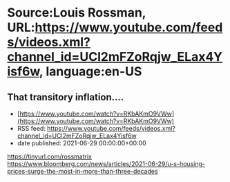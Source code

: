 # Source:Louis Rossman, URL:https://www.youtube.com/feeds/videos.xml?channel_id=UCl2mFZoRqjw_ELax4Yisf6w, language:en-US

## That transitory inflation....
 - [https://www.youtube.com/watch?v=RKbAKmO9VWw](https://www.youtube.com/watch?v=RKbAKmO9VWw)
 - RSS feed: https://www.youtube.com/feeds/videos.xml?channel_id=UCl2mFZoRqjw_ELax4Yisf6w
 - date published: 2021-06-29 00:00:00+00:00

https://tinyurl.com/rossmatrix
https://www.bloomberg.com/news/articles/2021-06-29/u-s-housing-prices-surge-the-most-in-more-than-three-decades

